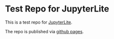 # Test Repo for JupyterLite

This is a test repo for [JupyterLite](https://jupyterlite.readthedocs.io/en/latest/).

The repo is published via [github pages](https://reinerhuechting.github.io/jupyterlite-test/).
